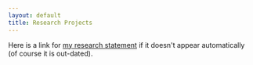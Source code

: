 ```yaml
---
layout: default
title: Research Projects
---
```

Here is a link for [my research statement](./ResearchR.pdf) if it doesn't appear automatically (of course it is out-dated).

<style>
.pdfobject-container {    
	width: 600px;
   height: 700px;
}
</style>

<div id="research_statement"></div>
<script src="/script/pdfobject.js"></script>
<script>PDFObject.embed("/Publication/Ji_Research.pdf#toolbar=0&navpanes=0", "#research_statement");</script>